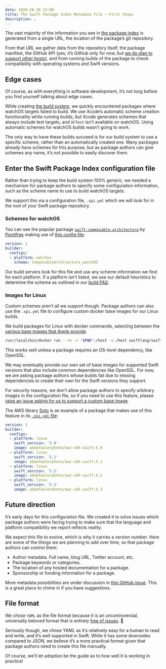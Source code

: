```yaml
---
date: 2020-10-30 12:00
title: The Swift Package Index Metadata File – First Steps
description: …
---
```


The vast majority of the information you see in [the package index][1] is generated from a single URL, the location of the package’s git repository.

From that URL we gather data from the repository itself, the package manifest, the GitHub API (yes, it’s GitHub only for now, but [we do plan to support other hosts][2]), and from running builds of the package to check compatibility with operating systems and Swift versions.

## Edge cases

Of course, as with everything in software development, it’s not long before you find yourself talking about edge cases. 

While creating [the build system][3], we quickly encountered packages where watchOS targets failed to build. We use Xcode’s automatic scheme creation functionality while running builds, but Xcode generates schemes that always include test targets, and `XCTest` isn’t available on watchOS. Using automatic schemes for watchOS builds wasn’t going to work.

The only way to have these builds succeed is for our build system to use a specific scheme, rather than an automatically created one. Many packages already have schemes for this purpose, but as package authors can give schemes any name, it’s not possible to easily discover them.

## Enter the Swift Package Index configuration file

Rather than trying to keep the build system 100% generic, we needed a mechanism for package authors to specify some configuration information, such as the scheme name to use to build watchOS targets.

We support this via a configuration file, `.spi.yml` which we will look for in the root of your Swift package repository.

### Schemes for watchOS

You can see the popular package [`swift-composable-architecture`][4] by [Pointfree][5] making use of [this config file][6]:

```yaml
version: 1
builder:
  configs:
  - platform: watchos
    scheme: ComposableArchitecture_watchOS
```

Our build servers look for this file and use any scheme information we find for each platform. If a platform isn’t listed, we use our default heuristics to determine the scheme as outlined in our [build FAQ][7].

### Images for Linux

Custom schemes aren’t all we support though. Package authors can also use the `.spi.yml` file to configure custom docker base images for our Linux builds.

We build packages for Linux with docker commands, selecting between the [various base images that Apple provide][8].

```bash
/usr/local/bin/docker run --rm -v "$PWD":/host -w /host swiftlang/swift:5.2.4 swift build --enable-test-discovery
```

This works well unless a package requires an OS-level dependency, like OpenSSL.

We may eventually provide our own set of base images for supported Swift versions that also include common dependencies like OpenSSL. For now, we are asking package authors whose builds fail due to missing dependencies to create their own for the Swift versions they support.

For security reasons, we don’t allow package authors to specify arbitrary images in the configuration file, so if you need to use this feature, please [raise an issue asking for us to support a custom base image][9].

The AWS library [Soto][10] is an example of a package that makes use of this feature in its [`.spi.yml` file][11]:

```yaml
version: 1
builder:
  configs:
  - platform: linux
    swift_version: '5.0'
    image: adamfowlerphoto/aws-sdk-swift:5.0
  - platform: linux
    swift_version: '5.1'
    image: adamfowlerphoto/aws-sdk-swift:5.1
  - platform: linux
    swift_version: '5.2'
    image: adamfowlerphoto/aws-sdk-swift:5.2
  - platform: linux
    swift_version: '5.3'
    image: adamfowlerphoto/aws-sdk-swift:5.3
```

## Future direction

It’s early days for this configuration file. We created it to solve issues which package authors were facing trying to make sure that the language and platform compatibility we report reflects reality.

We expect this file to evolve, which is why it carries a version number. Here are some of the things we are planning to add over time, so that package authors can control them:

- Author metadata. Full name, blog URL, Twitter account, etc.
- Package keywords or categories.
- The location of any hosted documentation for a package.
- Sponsorship or funding information for a package.

More metadata possibilities are under discussion in [this GitHub issue][12]. This is a great place to chime in if you have suggestions.

## File format

We chose `YAML` as the file format because it is an uncontroversial, universally beloved format that is entirely [free of issues][13]. 😬

Seriously though, we chose YAML as it’s relatively easy for a human to read and write, and it’s well supported in Swift. While it has some downsides compared to JSON, we believe it’s a more practical format given that package authors need to create this file manually.

Of course, we’ll let adoption be the guide as to how well it is working in practice!

[1]:	https://swiftpackageindex.com
[2]:	https://github.com/SwiftPackageIndex/SwiftPackageIndex-Server/issues/485
[3]:	posts/launching-language-and-platform-package-compatibility
[4]:	https://github.com/pointfreeco/swift-composable-architecture
[5]:	https://www.pointfree.co
[6]:	https://github.com/pointfreeco/swift-composable-architecture/blob/main/.spi.yml
[7]:	https://swiftpackageindex.com/docs/builds#built-how
[8]:	https://hub.docker.com/r/swiftlang/swift
[9]:	https://github.com/SwiftPackageIndex/SwiftPackageIndex-Server/issues/new
[10]:	https://swiftpackageindex.com/soto-project/soto
[11]:	https://github.com/soto-project/soto/blob/main/.spi.yml
[12]:	https://github.com/SwiftPackageIndex/SwiftPackageIndex-Server/issues/435
[13]:	https://www.arp242.net/yaml-config.html